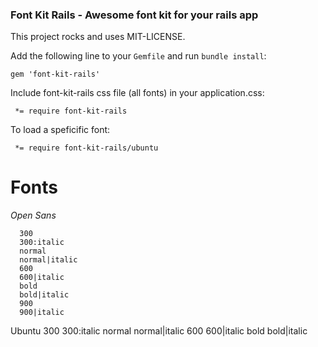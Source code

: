 ### Font Kit Rails - Awesome font kit for your rails app

This project rocks and uses MIT-LICENSE.

Add the following line to your `Gemfile` and run `bundle install`:

```
gem 'font-kit-rails'
```

Include font-kit-rails css file (all fonts) in your application.css:

```
 *= require font-kit-rails
```

To load a speficific font:

```
 *= require font-kit-rails/ubuntu
```

# Fonts

*Open Sans*
```
  300
  300:italic
  normal
  normal|italic
  600
  600|italic
  bold
  bold|italic
  900
  900|italic
```

Ubuntu
  300
  300:italic
  normal
  normal|italic
  600
  600|italic
  bold
  bold|italic